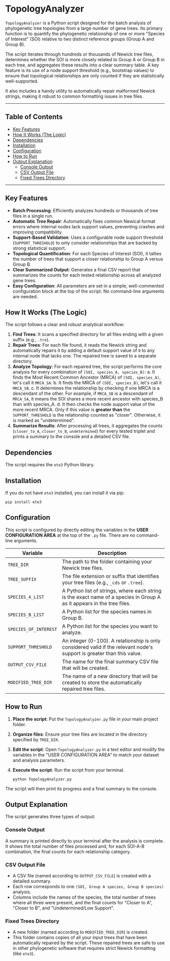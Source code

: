 # TopologyAnalyzer

`TopologyAnalyzer` is a Python script designed for the batch analysis of phylogenetic tree topologies from a large number of gene trees. Its primary function is to quantify the phylogenetic relationship of one or more "Species of Interest" (SOI) relative to two distinct reference groups (Group A and Group B).

The script iterates through hundreds or thousands of Newick tree files, determines whether the SOI is more closely related to Group A or Group B in each tree, and aggregates these results into a clear summary table. A key feature is its use of a node support threshold (e.g., bootstrap values) to ensure that topological relationships are only counted if they are statistically well-supported.

It also includes a handy utility to automatically repair malformed Newick strings, making it robust to common formatting issues in tree files.

---

## Table of Contents
- [Key Features](#key-features)
- [How It Works (The Logic)](#how-it-works-the-logic)
- [Dependencies](#dependencies)
- [Installation](#installation)
- [Configuration](#configuration)
- [How to Run](#how-to-run)
- [Output Explanation](#output-explanation)
  - [Console Output](#console-output)
  - [CSV Output File](#csv-output-file)
  - [Fixed Trees Directory](#fixed-trees-directory)

---

## Key Features

-   **Batch Processing**: Efficiently analyzes hundreds or thousands of tree files in a single run.
-   **Automatic Tree Repair**: Automatically fixes common Newical format errors where internal nodes lack support values, preventing crashes and improving compatibility.
-   **Support-Based Validation**: Uses a configurable node support threshold (`SUPPORT_THRESHOLD`) to only consider relationships that are backed by strong statistical support.
-   **Topological Quantification**: For each Species of Interest (SOI), it tallies the number of trees that support a closer relationship to Group A versus Group B.
-   **Clear Summarized Output**: Generates a final CSV report that summarizes the counts for each tested relationship across all analyzed gene trees.
-   **Easy Configuration**: All parameters are set in a simple, well-commented configuration block at the top of the script. No command-line arguments are needed.

## How It Works (The Logic)

The script follows a clear and robust analytical workflow:

1.  **Find Trees**: It scans a specified directory for all files ending with a given suffix (e.g., `.tre`).
2.  **Repair Trees**: For each file found, it reads the Newick string and automatically repairs it by adding a default support value of `0` to any internal node that lacks one. The repaired tree is saved to a separate directory.
3.  **Analyze Topology**: For each repaired tree, the script performs the core analysis for every combination of `(SOI, species_A, species_B)`:
    a. It finds the Most Recent Common Ancestor (MRCA) of `(SOI, species_A)`, let's call it `MRCA_SA`.
    b. It finds the MRCA of `(SOI, species_B)`, let's call it `MRCA_SB`.
    c. It determines the relationship by checking if one MRCA is a descendant of the other. For example, if `MRCA_SB` is a descendant of `MRCA_SA`, it means the SOI shares a more recent ancestor with species_B than with species_A.
    d. It then checks the node support value of the more recent MRCA. Only if this value is **greater than** the `SUPPORT_THRESHOLD` is the relationship counted as "closer". Otherwise, it is marked as "undetermined".
4.  **Summarize Results**: After processing all trees, it aggregates the counts (`closer_to_A`, `closer_to_B`, `undetermined`) for every tested triplet and prints a summary to the console and a detailed CSV file.

## Dependencies

The script requires the `ete3` Python library.

## Installation

If you do not have `ete3` installed, you can install it via pip:

    pip install ete3

## Configuration

This script is configured by directly editing the variables in the **USER CONFIGURATION AREA** at the top of the `.py` file. There are no command-line arguments.

| Variable | Description |
|---|---|
| `TREE_DIR` | The path to the folder containing your Newick tree files. |
| `TREE_SUFFIX` | The file extension or suffix that identifies your tree files (e.g., `_cds` or `.tree`). |
| `SPECIES_A_LIST` | A Python list of strings, where each string is the exact name of a species in Group A as it appears in the tree files. |
| `SPECIES_B_LIST` | A Python list for the species names in Group B. |
| `SPECIES_OF_INTEREST`| A Python list for the species you want to analyze. |
| `SUPPORT_THRESHOLD` | An integer (0-100). A relationship is only considered valid if the relevant node's support is greater than this value. |
| `OUTPUT_CSV_FILE` | The name for the final summary CSV file that will be created. |
| `MODIFIED_TREE_DIR`| The name of a new directory that will be created to store the automatically repaired tree files. |

## How to Run

1.  **Place the script**: Put the `TopologyAnalyzer.py` file in your main project folder.
2.  **Organize files**: Ensure your tree files are located in the directory specified by `TREE_DIR`.
3.  **Edit the script**: Open `TopologyAnalyzer.py` in a text editor and modify the variables in the "USER CONFIGURATION AREA" to match your dataset and analysis parameters.
4.  **Execute the script**: Run the script from your terminal.

        python TopologyAnalyzer.py

The script will then print its progress and a final summary to the console.

## Output Explanation

The script generates three types of output:

### Console Output
A summary is printed directly to your terminal after the analysis is complete. It shows the total number of files processed and, for each SOI-A-B combination, the final counts for each relationship category.

### CSV Output File
-   A CSV file (named according to `OUTPUT_CSV_FILE`) is created with a detailed summary.
-   Each row corresponds to one `(SOI, Group A species, Group B species)` analysis.
-   Columns include the names of the species, the total number of trees where all three were present, and the final counts for "Closer to A", "Closer to B", and "Undetermined/Low Support".

### Fixed Trees Directory
-   A new folder (named according to `MODIFIED_TREE_DIR`) is created.
-   This folder contains copies of all your input trees that have been automatically repaired by the script. These repaired trees are safe to use in other phylogenetic software that requires strict Newick formatting (like `ete3`).
